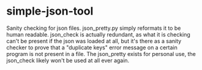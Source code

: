 # simple-json-tool
Sanity checking for json files. json_pretty.py simply reformats it to be human readable. json_check is actually redundant, as what it is checking can't be present if the json was loaded at all, but it's there as a sanity checker to prove that a "duplicate keys" error message on a certain program is not present in a file. The json_pretty exists for personal use, the json_check likely won't be used at all ever again.
